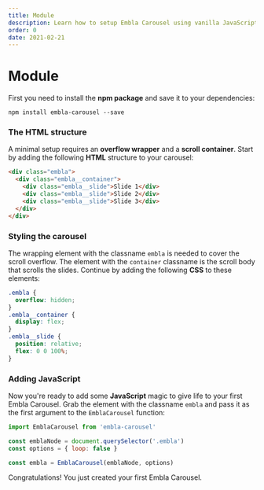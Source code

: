 ```yaml
---
title: Module
description: Learn how to setup Embla Carousel using vanilla JavaScript.
order: 0
date: 2021-02-21
---
```


# Module

First you need to install the **npm package** and save it to your dependencies:

```shell
npm install embla-carousel --save
```

### The HTML structure

A minimal setup requires an **overflow wrapper** and a **scroll container**. Start by adding the following **HTML** structure to your carousel:

```html
<div class="embla">
  <div class="embla__container">
    <div class="embla__slide">Slide 1</div>
    <div class="embla__slide">Slide 2</div>
    <div class="embla__slide">Slide 3</div>
  </div>
</div>
```

### Styling the carousel

The wrapping element with the classname `embla` is needed to cover the scroll overflow. The element with the `container` classname is the scroll body that scrolls the slides. Continue by adding the following **CSS** to these elements:

```css
.embla {
  overflow: hidden;
}
.embla__container {
  display: flex;
}
.embla__slide {
  position: relative;
  flex: 0 0 100%;
}
```

### Adding JavaScript

Now you're ready to add some **JavaScript** magic to give life to your first Embla Carousel. Grab the element with the classname `embla` and pass it as the first argument to the `EmblaCarousel` function:

```js
import EmblaCarousel from 'embla-carousel'

const emblaNode = document.querySelector('.embla')
const options = { loop: false }

const embla = EmblaCarousel(emblaNode, options)
```

Congratulations! You just created your first Embla Carousel.
